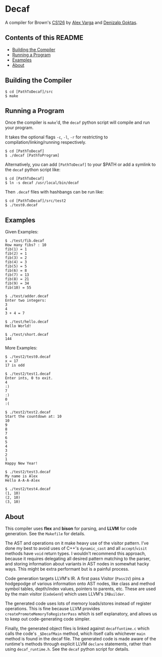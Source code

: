 # Decaf

A compiler for Brown's [CS126](http://cs.brown.edu/courses/cs126/) by [Alex Varga](https://github.com/asvarga) and [Denizalp Goktas](https://github.com/denizalp).

## Contents of this README

- [Building the Compiler](#building-the-compiler)
- [Running a Program](#running-a-program)
- [Examples](#examples)
- [About](#about)

## Building the Compiler

```
$ cd [PathToDecaf]/src
$ make
```

## Running a Program

Once the compiler is `make`'d, the `decaf` python script will compile and run your program.

It takes the optional flags `-c`, `-l`, `-r` for restricting to compilation/linking/running respectively.

```
$ cd [PathToDecaf]
$ ./decaf [PathToProgram]
```

Alternatively, you can add `[PathToDecaf]` to your $PATH or add a symlink to the `decaf` python script like:

```
$ cd [PathToDecaf]
$ ln -s decaf /usr/local/bin/decaf
```

Then `.decaf` files with hashbangs can be run like:

```
$ cd [PathToDecaf]/src/test2
$ ./test0.decaf
```

## Examples

Given Examples:

```
$ ./test/fib.decaf
How many fibs? : 10
fib(1) = 1
fib(2) = 1
fib(3) = 2
fib(4) = 3
fib(5) = 5
fib(6) = 8
fib(7) = 13
fib(8) = 21
fib(9) = 34
fib(10) = 55

$ ./test/adder.decaf
Enter two integers: 
3
4
3 + 4 = 7

$ ./test/hello.decaf
Hello World!

$ ./test/short.decaf
144
```

More Examples:

```
$ ./test2/test0.decaf
x = 17
17 is odd

$ ./test2/test1.decaf
Enter ints, 0 to exit.
4
:)
7
:)
0
:(

$ ./test2/test2.decaf
Start the countdown at: 10
10
9
8
7
6
5
4
3
2
1
Happy New Year!

$ ./test2/test3.decaf
My name is Alex
Hello A-A-A-Alex

$ ./test2/test4.decaf
(1, 10)
(2, 10)
(3, 10)

```

## About

This compiler uses **flex** and **bison** for parsing, and **LLVM** for code generation. See the `Makefile` for details.

The AST and operations on it make heavy use of the visitor pattern. I've done my best to avoid uses of C++'s `dynamic_cast` and all `accept`/`visit` methods have `void` return types. I wouldn't recommend this approach, because it requires delegating all desired pattern matching to the parser, and storing information about variants in AST nodes in somewhat hacky ways. This might be extra performant but is a painful process.

Code generation targets LLVM's IR. A first pass Visitor (`Pass1V`) pins a hodgepodge of various information onto AST nodes, like class and method symbol tables, depth/index values, pointers to parents, etc. These are used by the main visitor (`CodeGenV`) which uses LLVM's `IRBuilder`.

The generated code uses lots of memory loads/stores instead of register operations. This is fine because LLVM provides `createPromoteMemoryToRegisterPass` which is self explanatory, and allows us to keep out code-generating code simpler.

Finally, the generated object files is linked against `decaffuntime.c` which calls the code's `_$DecafMain` method, which itself calls whichever `main` method is found in the decaf file. The generated code is made aware of the runtime's methods through explicit LLVM `declare` statements, rather than using `decaf_runtime.h`. See the `decaf` python script for details.


